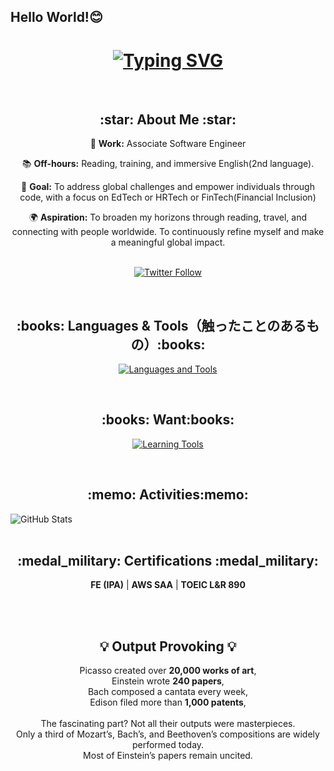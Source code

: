 ## Hello World!😊
<h1 align="center">
  <a href="https://git.io/typing-svg">
    <img src="https://readme-typing-svg.demolab.com?font=Fira+Code&size=40&pause=800&center=true&vCenter=true&width=600&height=100&lines=This+is+Hiroki.;Hello+World+%F0%9F%91%8B" alt="Typing SVG" />
  </a>
</h1>

<br>

<h2 align="center">:star: About Me :star:</h2>
<div align="center">
    <p>💼 <strong>Work:</strong> Associate Software Engineer</p>
    <p>📚 <strong>Off-hours:</strong> Reading, training, and immersive English(2nd language).</p>
    <p>🎯 <strong>Goal:</strong> To address global challenges and empower individuals through code, with a focus on EdTech or HRTech or FinTech(Financial Inclusion)</p>
    <p>🌍 <strong>Aspiration:</strong> To broaden my horizons through reading, travel, and connecting with people worldwide. To continuously refine myself and make a meaningful global impact.</p>
    <br>
    <a href="https://twitter.com/hirokishimizu39">
      <img src="https://img.shields.io/youtube/follow/hirokishimizu39?style=social" alt="Twitter Follow" />
    </a>
  </p>
</div>

<br>

<h2 align="center">:books: Languages & Tools（触ったことのあるもの）:books:</h2>
<p align="center">
  <a href="https://skillicons.dev">
    <img src="https://skillicons.dev/icons?i=java,js,ts,react,nextjs,nodejs,rails,ruby,py,django,php,laravel,html,css,mysql,postgres,linux,docker,aws,git,cursor" alt="Languages and Tools" />
  </a>
</p>

<br>

<h2 align="center">:books: Want:books:</h2>
<p align="center">
  <a href="https://skillicons.dev">
    <img src="https://skillicons.dev/icons?i=go,kubernetes,terraform,gcp" alt="Learning Tools" />
  </a>
</p>

<br>

<h2 align="center">:memo: Activities:memo:</h2>
<div align="center">
  <div style="display: flex;">
    <img src="https://github-readme-stats.vercel.app/api?username=hirokishimizu39&show_icons=true&theme=tokyonight&hide_border=true&bg_color=1a1b27&title_color=36BCF7&icon_color=36BCF7&text_color=ffffff&ring_color=36BCF7&card_width=320" alt="GitHub Stats" />
  </div>
</div>

<br>

<h2 align="center">:medal_military: Certifications :medal_military:</h2>
<p align="center">
  <strong>FE (IPA)</strong> | <strong>AWS SAA</strong> | <strong>TOEIC L&R 890</strong>
</p>
<br>
<br>

<h2 align="center">💡 Output Provoking 💡</h2>
<p align="center">
  Picasso created over <strong>20,000 works of art</strong>,<br>
  Einstein wrote <strong>240 papers</strong>,<br>
  Bach composed a cantata every week,<br>
  Edison filed more than <strong>1,000 patents</strong>,<br>
  <br>
  The fascinating part? Not all their outputs were masterpieces.<br>
  Only a third of Mozart’s, Bach’s, and Beethoven’s compositions are widely performed today.<br>
  Most of Einstein’s papers remain uncited.<br>
</p>



